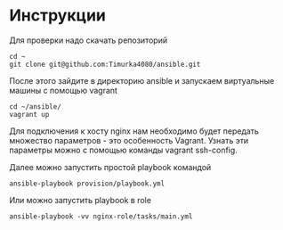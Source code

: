 # Инструкции
Для проверки надо скачать репозиторий 

	cd ~
    git clone git@github.com:Timurka4080/ansible.git
	
После этого зайдите в директорию ansible и запускаем виртуальные машины с помощью vagrant

	cd ~/ansible/
	vagrant up 

Для подключения к хосту nginx нам необходимо будет передать множество
параметров - это особенность Vagrant. Узнать эти параметры можно с
помощью команды vagrant ssh-config.    

Далее можно запустить простой playbook командой 

    ansible-playbook provision/playbook.yml

Или можно запустить playbook в role    

    ansible-playbook -vv nginx-role/tasks/main.yml